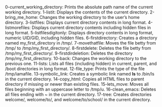 0-current_working_directory: Prints the absolute path name of the current working directory.
1-listit: Displays the contents of the current directory.
2-bring_me_home: Changes the working directory to the user’s home directory.
3-listfiles: Displays current directory contents in long format.
4-listmorefiles: Displays current directory contents including hidden files in long format.
5-listfilesdigitonly: Displays directory contents in long format, numeric UID/GID, including hidden files.
6-firstdirectory: Creates a directory named my_first_directory in /tmp/.
7-movethatfile: Moves the file betty from /tmp/ to /tmp/my_first_directory/.
8-firstdelete: Deletes the file betty from /tmp/my_first_directory/.
9-firstdirdeletion: Deletes the directory /tmp/my_first_directory.
10-back: Changes the working directory to the previous one.
11-lists: Lists all files (including hidden) in current, parent, and /boot directories in long format.
12-file_type: Prints the type of the file /tmp/iamafile.
13-symbolic_link: Creates a symbolic link named __ls__ to /bin/ls in the current directory.
14-copy_html: Copies all HTML files to parent directory if missing or newer than existing files.
15-lets_move: Moves all files beginning with an uppercase letter to /tmp/u.
16-clean_emacs: Deletes all files ending with ~ in the current directory.
17-tree: Creates directories welcome/, welcome/to/, and welcome/to/school/ in the current directory.

